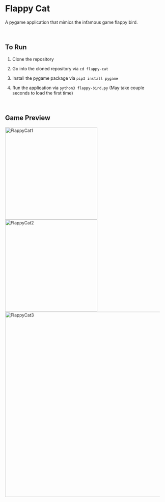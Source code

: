 # Flappy Cat

A pygame application that mimics the infamous game flappy bird. 

<br/>

## To Run

1) Clone the repository

2) Go into the cloned repository via `cd flappy-cat`

2) Install the pygame package via `pip3 install pygame`

3) Run the application via `python3 flappy-bird.py` (May take couple seconds to load the first time)

<br/>

## Game Preview

<img width="300" alt="FlappyCat1" src="https://user-images.githubusercontent.com/112460001/222304950-58a1b509-eff6-4e1c-849a-25e009fec411.png">

<img width="300" alt="FlappyCat2" src="https://user-images.githubusercontent.com/112460001/221391882-0f69ae57-ee55-4622-a5b5-3e6301d82cb3.png">

<img width="602" alt="FlappyCat3" src="https://user-images.githubusercontent.com/112460001/222305001-0c219fd9-503a-4b92-8d60-b3c4ec8e56e8.png">

